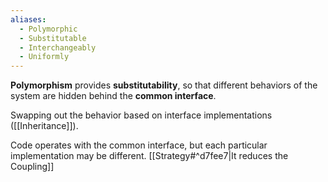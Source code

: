 ```yaml
---
aliases:
  - Polymorphic
  - Substitutable
  - Interchangeably
  - Uniformly
---
```

**Polymorphism** provides **substitutability**, so that different behaviors of the system are hidden behind the **common interface**.

Swapping out the behavior based on interface implementations ([[Inheritance]]).

Code operates with the common interface, but each particular implementation may be different. [[Strategy#^d7fee7|It reduces the Coupling]]
